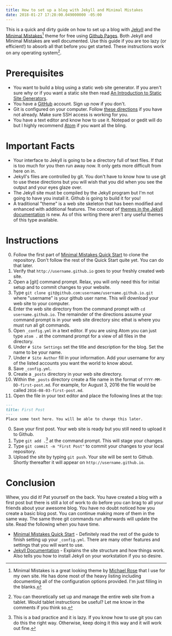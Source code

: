 ```yaml
---
title: How to set up a blog with Jekyll and Minimal Mistakes
date: 2018-01-27 17:28:00.049000000 -05:00
---
```


This is a quick and dirty guide on how to set up a blog with [Jekyll](https://jekyllrb.com/) and the [Minimal Mistakes](https://mmistakes.github.io/minimal-mistakes/)[^1] theme for free using [Github Pages](https://pages.github.com/). Both Jekyll and Minimal Mistakes are well documented. Use this guide if you are too lazy (or efficient!) to absorb all that before you get started.  These instructions work on any operating system[^2].

[^1]: Minimal Mistakes is a great looking theme by [Michael Rose](https://mademistakes.com/) that I use for my own site. He has done most of the heavy listing including documenting all of the configuration options provided. I'm just filling in the blanks.

[^2]: You can theoretically set up and manage the entire web site from a tablet. Would tablet instructions be useful? Let me know in the comments if you think so.

# Prerequisites
* You want to build a blog using a static web site generator. If you aren't sure why or if you want a static site then read [An Introduction to Static Site Generators](https://davidwalsh.name/introduction-static-site-generators).
* You have a [GitHub](https://github.com/) account. Sign up now if you don't.
* Git is configured on your computer. Follow [these directions](https://help.github.com/articles/set-up-git/) if you have not already. Make sure SSH access is working for you.
* You have a text editor and know how to use it. Notepad or gedit will do but I highly recommend [Atom](https://atom.io/) if you want all the bling.

# Important Facts
* Your interface to Jekyll is going to be a directory full of text files. If that is too much for you then run away now. It only gets more difficult from here on in.
* Jekyll's files are controlled by git. You don't have to know how to use git to use these directions but you will wish that you did when you see the output and your eyes glaze over.
* The Jekyll site must be compiled by the Jekyll program but I'm not going to have you install it. Github is going to build it for you!
* A traditional "theme" is a web site skeleton that has been modified and enhanced with additional features. The concept of [themes in the Jekyll documentation](https://jekyllrb.com/docs/themes/) is new. As of this writing there aren't any useful themes of this type available.

# Instructions

0. Follow the first part of [Minimal Mistakes Quick Start](https://mmistakes.github.io/minimal-mistakes/docs/quick-start-guide/) to clone the repository. Don't follow the rest of the Quick Start quite yet. You can do that later.
0. Verify that `http://username.github.io` goes to your freshly created web site.
0. Open a [git] command prompt. Relax, you will only need this for initial setup and to commit changes to your website.
0. Type `git clone git@github.com:username/username.github.io.git` where "username" is your github user name. This will download your web site to your computer.
0. Enter the web site directory from the command prompt with `cd username.github.io`. The remainder of the directions assume your command prompt is in your web site directory sinc ethat is where you must run all git commands.
0. Open `_config.yml` in a text editor. If you are using Atom you can just type `atom .` at the command prompt for a view of all files in the directory.
0. Under `# Site Settings` set the title and description for the blog. Set the name to be your name.
0. Under `# Site Author` fill in your information. Add your username for any of the listed accounts you want the world to know about.
0. Save `_config.yml`.
0. Create a `_posts` directory in your web site directory.
0. Within the `_posts` directory create a file name in the format of `YYYY-MM-DD-first-post.md`. For example, for August 3, 2016 the file would be called `2016-08-03-first-post.md`.
0. Open the file in your text editor and place the following lines at the top:
```markdown
---
title: First Post
---
Place some text here. You will be able to change this later.
```
0. Save your first post. Your web site is ready but you still need to upload it to Github.
0. Type `git add .`[^3] at the command prompt. This will stage your changes.
0. Type `git commit -m "First Post"` to commit your changes to your local repository.
0. Upload the site by typing `git push`. Your site will be sent to Github. Shortly thereafter it will appear on `http://username.github.io`.

[^3]: This is a bad practice and it is lazy. If you know how to use git you can do this the right way. Otherwise, keep doing it this way and it will work out fine.

# Conclusion
Whew, you did it! Pat yourself on the back. You have created a blog with a first post but there is still a lot of work to do before you can brag to all your friends about your awesome blog. You have no doubt noticed how you create a basic blog post. You can continue making more of them in the same way. The same three git commands run afterwards will update the site. Read the following when you have time.
* [Minimal Mistakes Quick Start](https://mmistakes.github.io/minimal-mistakes/docs/quick-start-guide/) - Definitely read the rest of the guide to finish setting up your `_config.yml`. There are many other features and settings that you will want to use.
* [Jekyll Documentation](https://jekyllrb.com/docs/home/) - Explains the site structure and how things work. Also tells you how to install Jekyll on your workstation if you so desire.
